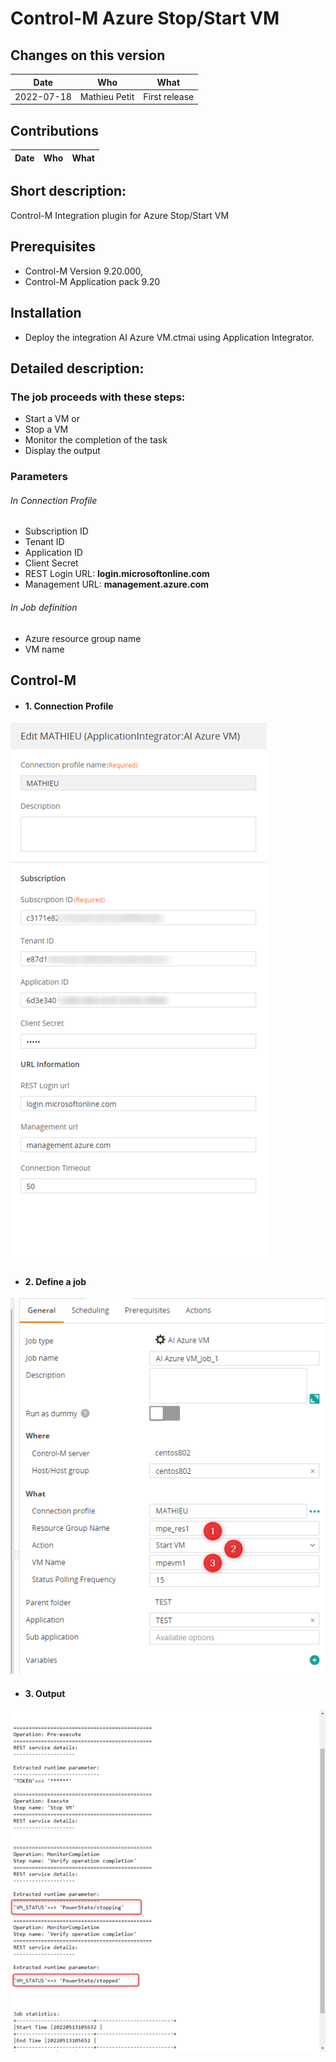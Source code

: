 # Control-M Azure Stop/Start VM
## Changes on this version

| Date | Who | What |
| - | - | - |
| 2022-07-18 | Mathieu Petit | First release |


## Contributions

| Date | Who | What |
| - | - | - |


## Short description:
Control-M Integration plugin for Azure Stop/Start VM

## Prerequisites

- Control-M Version 9.20.000,
- Control-M Application pack 9.20


## Installation

- Deploy the integration AI Azure VM.ctmai using Application Integrator.
 
## Detailed description:

### The job proceeds with these steps:
- Start a VM
or
- Stop a VM
- Monitor the completion of the task
- Display the output
 
 ### Parameters
 ###### In Connection Profile
 - Subscription ID
 - Tenant ID
 - Application ID
 - Client Secret
 - REST Login URL: **login.microsoftonline.com**
 - Management URL: **management.azure.com**
 
 ###### In Job definition
 - Azure resource group name
 - VM name
 

## Control-M

* #### 1. Connection Profile 

![](./images/connprof.png)

* #### 2. Define a job

![](./images/job.png)

* #### 3. Output

![](./images/output.png)
